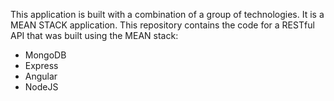 This application is built with a combination of a group of technologies. It is a MEAN STACK application.
This repository contains the code for a RESTful API that was built using the MEAN stack:
* MongoDB
* Express
* Angular 
* NodeJS
